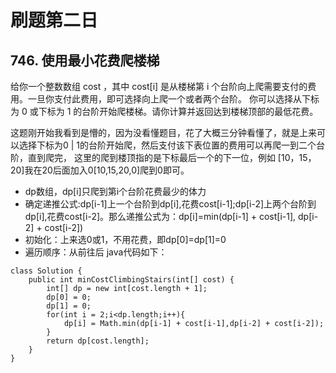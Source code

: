 # 刷题第二日
## 746. 使用最小花费爬楼梯
给你一个整数数组 cost ，其中 cost[i] 是从楼梯第 i 个台阶向上爬需要支付的费用。一旦你支付此费用，即可选择向上爬一个或者两个台阶。
你可以选择从下标为 0 或下标为 1 的台阶开始爬楼梯。请你计算并返回达到楼梯顶部的最低花费。

这题刚开始我看到是懵的，因为没看懂题目，花了大概三分钟看懂了，就是上来可以选择下标为0 | 1的台阶开始爬，然后支付该下表位置的费用可以再爬一到二个台阶，直到爬完，
这里的爬到楼顶指的是下标最后一个的下一位，例如 [10，15，20]我在20后面加入0[10,15,20,0]爬到0即可。
 - dp数组，dp[i]只爬到第i个台阶花费最少的体力
 - 确定递推公式:dp[i-1]上一个台阶到dp[i],花费cost[i-1];dp[i-2]上两个台阶到dp[i],花费cost[i-2]。那么递推公式为：dp[i]=min(dp[i-1] + cost[i-1], dp[i-2] + cost[i-2])
 - 初始化：上来选0或1，不用花费，即dp[0]=dp[1]=0
 - 遍历顺序：从前往后
java代码如下：
```
class Solution {
    public int minCostClimbingStairs(int[] cost) {
        int[] dp = new int[cost.length + 1];
        dp[0] = 0;
        dp[1] = 0;
        for(int i = 2;i<dp.length;i++){
            dp[i] = Math.min(dp[i-1] + cost[i-1],dp[i-2] + cost[i-2]);
        }
        return dp[cost.length];
    }
}
```









